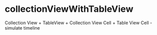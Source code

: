 # collectionViewWithTableView

Collection View + TableView + Collection View Cell + Table View Cell - simulate timeline
